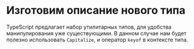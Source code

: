 # Изготовим описание нового типа

TypeScript предлагает набор утилитарных типов, для удобства манипулирования уже существующими. В данном случае нам будет полезно использовать `Capitalize`, и оператор `keyof` в контексте типа.
